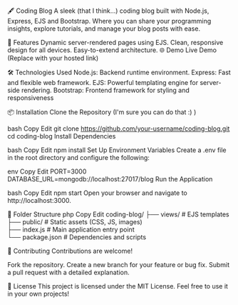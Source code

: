 🖋️ Coding Blog
A sleek (that I think...) coding blog built with Node.js, Express, EJS and Bootstrap. 
Where you can share your programming insights, explore tutorials, and manage your blog posts with ease.

🚀 Features
Dynamic server-rendered pages using EJS.
Clean, responsive design for all devices.
Easy-to-extend architecture.
🌐 Demo
Live Demo (Replace with your hosted link)

🛠️ Technologies Used
Node.js: Backend runtime environment.
Express: Fast and flexible web framework.
EJS: Powerful templating engine for server-side rendering.
Bootstrap: Frontend framework for styling and responsiveness

📦 Installation
Clone the Repository (I'm sure you can do that :) )

bash
Copy
Edit
git clone https://github.com/your-username/coding-blog.git
cd coding-blog
Install Dependencies

bash
Copy
Edit
npm install
Set Up Environment Variables
Create a .env file in the root directory and configure the following:

env
Copy
Edit
PORT=3000
DATABASE_URL=mongodb://localhost:27017/blog
Run the Application

bash
Copy
Edit
npm start
Open your browser and navigate to http://localhost:3000.

📂 Folder Structure
php
Copy
Edit
coding-blog/
├── views/          # EJS templates  
├── public/         # Static assets (CSS, JS, images)  
├── index.js          # Main application entry point  
└── package.json    # Dependencies and scripts

🤝 Contributing
Contributions are welcome!

Fork the repository.
Create a new branch for your feature or bug fix.
Submit a pull request with a detailed explanation.

📜 License
This project is licensed under the MIT License. Feel free to use it in your own projects!

